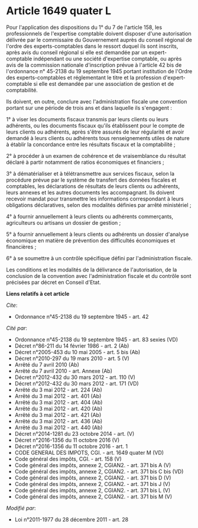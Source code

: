 # Article 1649 quater L

Pour l'application des dispositions du 1° du 7 de l'article 158, les professionnels de l'expertise comptable doivent disposer
d'une autorisation délivrée par le commissaire du Gouvernement auprès du conseil régional de l'ordre des experts-comptables
dans le ressort duquel ils sont inscrits, après avis du conseil régional si elle est demandée par un expert-comptable
indépendant ou une société d'expertise comptable, ou après avis de la commission nationale d'inscription prévue à l'article
42 bis de l'ordonnance n° 45-2138 du 19 septembre 1945 portant institution de l'Ordre des experts-comptables et réglementant
le titre et la profession d'expert-comptable si elle est demandée par une association de gestion et de comptabilité. 

Ils doivent, en outre, conclure avec l'administration fiscale une convention portant sur une période de trois ans et dans
laquelle ils s'engagent : 

1° à viser les documents fiscaux transmis par leurs clients ou leurs adhérents, ou les documents fiscaux qu'ils établissent
pour le compte de leurs clients ou adhérents, après s'être assurés de leur régularité et avoir demandé à leurs clients ou
adhérents tous renseignements utiles de nature à établir la concordance entre les résultats fiscaux et la comptabilité ; 

2° à procéder à un examen de cohérence et de vraisemblance du résultat déclaré à partir notamment de ratios économiques et
financiers ; 

3° à dématérialiser et à télétransmettre aux services fiscaux, selon la procédure prévue par le système de transfert des
données fiscales et comptables, les déclarations de résultats de leurs clients ou adhérents, leurs annexes et les autres
documents les accompagnant. Ils doivent recevoir mandat pour transmettre les informations correspondant à leurs obligations
déclaratives, selon des modalités définies par arrêté ministériel ; 

4° à fournir annuellement à leurs clients ou adhérents commerçants, agriculteurs ou artisans un dossier de gestion ; 

5° à fournir annuellement à leurs clients ou adhérents un dossier d'analyse économique en matière de prévention des
difficultés économiques et financières ; 

6° à se soumettre à un contrôle spécifique défini par l'administration fiscale. 

Les conditions et les modalités de la délivrance de l'autorisation, de la conclusion de la convention avec l'administration
fiscale et du contrôle sont précisées par décret en Conseil d'Etat.

**Liens relatifs à cet article**

_Cite_:

  - Ordonnance n°45-2138 du 19 septembre 1945 - art. 42

_Cité par_:

  - Ordonnance n°45-2138 du 19 septembre 1945 - art. 83 sexies (VD)
  - Décret n°86-211 du 14 février 1986 - art. 2 (Ab)
  - Décret n°2005-453 du 10 mai 2005 - art. 5 bis (Ab)
  - Décret n°2010-297 du 19 mars 2010 - art. 5 (V)
  - Arrêté du 7 avril 2010 (Ab)
  - Arrêté du 7 avril 2010 - art. Annexe (Ab)
  - Décret n°2012-432 du 30 mars 2012 - art. 110 (V)
  - Décret n°2012-432 du 30 mars 2012 - art. 171 (VD)
  - Arrêté du 3 mai 2012 - art. 224 (Ab)
  - Arrêté du 3 mai 2012 - art. 401 (Ab)
  - Arrêté du 3 mai 2012 - art. 404 (Ab)
  - Arrêté du 3 mai 2012 - art. 420 (Ab)
  - Arrêté du 3 mai 2012 - art. 421 (Ab)
  - Arrêté du 3 mai 2012 - art. 436 (Ab)
  - Arrêté du 3 mai 2012 - art. 440 (Ab)
  - Décret n°2014-1281 du 23 octobre 2014 - art. (V)
  - Décret n°2016-1356 du 11 octobre 2016 (V)
  - Décret n°2016-1356 du 11 octobre 2016 - art. 1
  - CODE GENERAL DES IMPOTS, CGI. - art. 1649 quater M (VD)
  - Code général des impôts, CGI. - art. 158 (V)
  - Code général des impôts, annexe 2, CGIAN2. - art. 371 bis A (V)
  - Code général des impôts, annexe 2, CGIAN2. - art. 371 bis C bis (VD)
  - Code général des impôts, annexe 2, CGIAN2. - art. 371 bis D (V)
  - Code général des impôts, annexe 2, CGIAN2. - art. 371 bis J (V)
  - Code général des impôts, annexe 2, CGIAN2. - art. 371 bis L (V)
  - Code général des impôts, annexe 2, CGIAN2. - art. 371 bis M (V)

_Modifié par_:

  - Loi n°2011-1977 du 28 décembre 2011 - art. 28
